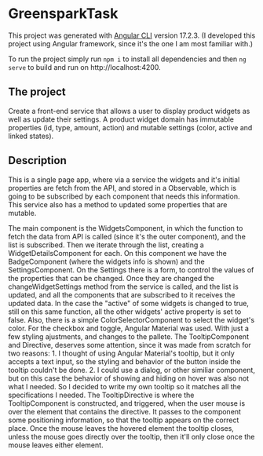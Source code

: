 # GreensparkTask

This project was generated with [Angular CLI](https://github.com/angular/angular-cli) version 17.2.3.
(I developed this project using Angular framework, since it's the one I am most familiar with.)

To run the project simply run `npm i` to install all dependencies and then `ng serve` to build and run on http://localhost:4200.

## The project

Create a front-end service that allows a user to display product widgets as well as update their settings. A product widget domain has immutable properties (id, type, amount, action) and mutable settings (color, active and linked states).

## Description

This is a single page app, where via a service the widgets and it's initial properties are fetch from the API, and stored in a Observable, which is going to be subscribed by each component that needs this information. This service also has a method to updated some properties that are mutable.

The main component is the WidgetsComponent, in which the function to fetch the data from API is called (since it's the outer component), and the list is subscribed. Then we iterate through the list, creating a WidgetDetailsComponent for each. On this component we have the BadgeComponent (where the widgets info is shown) and the SettingsComponent. 
On the Settings there is a form, to control the values of the properties that can be changed. Once they are changed the changeWidgetSettings method from the service is called, and the list is updated, and all the components that are subscribed to it receives the updated data. In the case the "active" of some widgets is changed to true, still on this same function, all the other widgets' active property is set to false. 
Also, there is a simple ColorSelectorComponent to select the widget's color. For the checkbox and toggle, Angular Material was used. With just a few styling ajustments, and changes to the pallete.
The TooltipComponent and Directive, deserves some attention, since it was made from scratch for two reasons: 1. I thought of using Angular Material's tooltip, but it only accepts a text input, so the styling and behavior of the button inside the tooltip couldn't be done. 2. I could use a dialog, or other similiar component, but on this case the behavior of showing and hiding on hover was also not what I needed. So I decided to write my own tooltip so it matches all the specifications I needed.
The TooltipDirective is where the TooltipComponent is constructed, and triggered, when the user mouse is over the element that contains the directive. It passes to the component some positioning information, so that the tooltip appears on the correct place. Once the mouse leaves the hovered element the tooltip closes, unless the mouse goes directly over the tooltip, then it'll only close once the mouse leaves either element.

